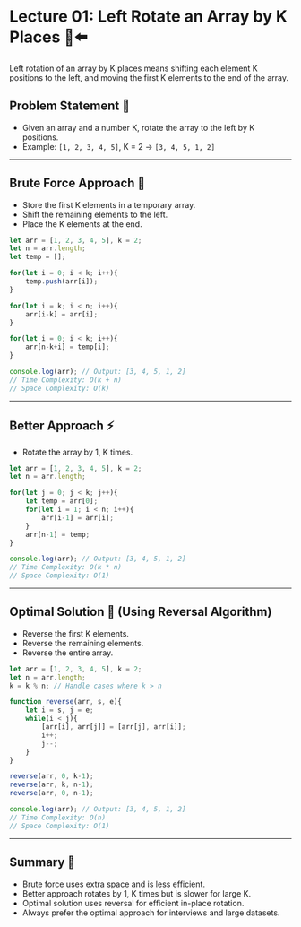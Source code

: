 # Lecture 01: Left Rotate an Array by K Places 🔄⬅️

Left rotation of an array by K places means shifting each element K positions to the left, and moving the first K elements to the end of the array.

## Problem Statement 🤔

- Given an array and a number K, rotate the array to the left by K positions.
- Example: `[1, 2, 3, 4, 5]`, K = 2 → `[3, 4, 5, 1, 2]`

---

## Brute Force Approach 🐢

- Store the first K elements in a temporary array.
- Shift the remaining elements to the left.
- Place the K elements at the end.

```javascript
let arr = [1, 2, 3, 4, 5], k = 2;
let n = arr.length;
let temp = [];

for(let i = 0; i < k; i++){
    temp.push(arr[i]);
}

for(let i = k; i < n; i++){
    arr[i-k] = arr[i];
}

for(let i = 0; i < k; i++){
    arr[n-k+i] = temp[i];
}

console.log(arr); // Output: [3, 4, 5, 1, 2]
// Time Complexity: O(k + n)
// Space Complexity: O(k)
```

---

## Better Approach ⚡

- Rotate the array by 1, K times.

```javascript
let arr = [1, 2, 3, 4, 5], k = 2;
let n = arr.length;

for(let j = 0; j < k; j++){
    let temp = arr[0];
    for(let i = 1; i < n; i++){
        arr[i-1] = arr[i];
    }
    arr[n-1] = temp;
}

console.log(arr); // Output: [3, 4, 5, 1, 2]
// Time Complexity: O(k * n)
// Space Complexity: O(1)
```

---

## Optimal Solution 🏅 (Using Reversal Algorithm)

- Reverse the first K elements.
- Reverse the remaining elements.
- Reverse the entire array.

```javascript
let arr = [1, 2, 3, 4, 5], k = 2;
let n = arr.length;
k = k % n; // Handle cases where k > n

function reverse(arr, s, e){
    let i = s, j = e;
    while(i < j){
        [arr[i], arr[j]] = [arr[j], arr[i]];
        i++;
        j--;
    }
}

reverse(arr, 0, k-1);
reverse(arr, k, n-1);
reverse(arr, 0, n-1);

console.log(arr); // Output: [3, 4, 5, 1, 2]
// Time Complexity: O(n)
// Space Complexity: O(1)
```

---

## Summary 🎉

- Brute force uses extra space and is less efficient.
- Better approach rotates by 1, K times but is slower for large K.
- Optimal solution uses reversal for efficient in-place rotation.
- Always prefer the optimal approach for interviews and large datasets.